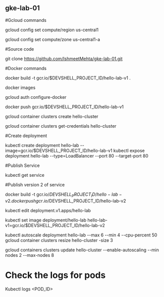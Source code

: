 ## gke-lab-01

#Gcloud commands

gcloud config set compute/region us-central1

gcloud config set compute/zone us-central1-a

#Source code

git clone https://github.com/IshmeetMehta/gke-lab-01.git

#Docker commands

docker build -t gcr.io/$DEVSHELL_PROJECT_ID/hello-lab-v1 .

docker images

gcloud auth configure-docker

docker push gcr.io/$DEVSHELL_PROJECT_ID/hello-lab-v1

gcloud container clusters create  hello-cluster

gcloud container clusters get-credentials hello-cluster

#Create deployment

kubectl create deployment hello-lab --image=gcr.io/$DEVSHELL_PROJECT_ID/hello-lab-v1
kubectl expose deployment hello-lab --type=LoadBalancer --port 80 --target-port 80

#Publish Service

kubectl get service

#Publish version 2 of service

docker build -t gcr.io/$DEVSHELL_PROJECT_ID/hello-lab-v2 .
docker push gcr.io/$DEVSHELL_PROJECT_ID/hello-lab-v2

kubectl edit deployment.v1.apps/hello-lab

kubectl set image deployment/hello-lab hello-lab-v1=gcr.io/$DEVSHELL_PROJECT_ID/hello-lab-v2

kubectl autoscale deployment hello-lab --max 6 --min 4 --cpu-percent 50
gcloud container clusters resize hello-cluster -size 3


gcloud containers clusters update hello-cluster --enable-autoscaling --min nodes 2 --max-nodes 8

# Check the logs for pods

Kubectl logs <POD_ID>


